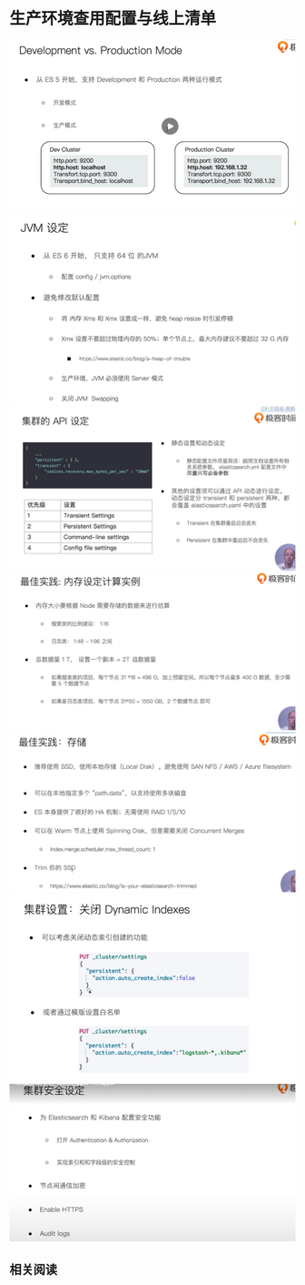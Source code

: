 # 生产环境查用配置与线上清单
![](0.png)
![](1.png)
![](2.png)
![](3.png)
![](4.png)
![](5.png)
![](6.png)
## 相关阅读
